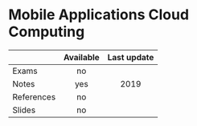 # Mobile Applications Cloud Computing

|          |Available|Last update|
|----------|:-------:|:---------:|
|Exams     |no       |           |
|Notes     |yes      |2019       |
|References|no       |           |
|Slides    |no       |           |
